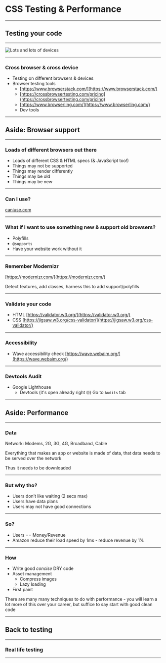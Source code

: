 # CSS Testing & Performance
---

## Testing your code

---

![Lots and lots of devices](day05/02TestingAndPerformance/devices.png)

---

### Cross browser & cross device

- Testing on different browsers & devices
- Browser testing tools
    - [https://www.browserstack.com/](https://www.browserstack.com/)
    - [https://crossbrowsertesting.com/pricing](https://crossbrowsertesting.com/pricing)
    - [https://www.browserling.com/](https://www.browserling.com/)
    - Dev tools

---

## Aside: Browser support

---

### Loads of different browsers out there

- Loads of different CSS & HTML specs (& JavaScript too!)
- Things may not be supported
- Things may render differently
- Things may be old
- Things may be new

---

### Can I use?

[caniuse.com](www.caniuse.com)

---

### What if I want to use something new & support old browsers?

- Polyfills
- `@supports`
- Have your website work without it

---

### Remember Modernizr

[https://modernizr.com/](https://modernizr.com/)

Detect features, add classes, harness this to add support/polyfills

---

### Validate your code

- HTML [https://validator.w3.org/](https://validator.w3.org/)
- CSS [https://jigsaw.w3.org/css-validator/](https://jigsaw.w3.org/css-validator/)

---

### Accessibility

- Wave accessibility check [https://wave.webaim.org/](https://wave.webaim.org/)

---

### Devtools Audit

- Google Lighthouse
    - Devtools (it's open already right 🤓) Go to `Audits` tab

---

## Aside: Performance

---

### Data

Network: Modems, 2G, 3G, 4G, Broadband, Cable

Everything that makes an app or website is made of data, that data needs to be served over the network

Thus it needs to be downloaded

---

### But why tho?

- Users don’t like waiting (2 secs max)
- Users have data plans
- Users may not have good connections

---

### So?

- Users == Money/Revenue
- Amazon reduce their load speed by 1ms - reduce revenue by 1%

---

### How

- Write good *concise* DRY code
- Asset management
    - Compress images
    - Lazy loading
- First paint

There are many many techniques to do with performance - you will learn a lot more of this over your career, but suffice to say start with good clean code

---

## Back to testing

---

### Real life testing

---
